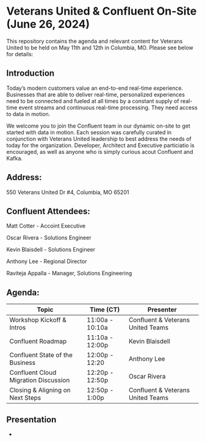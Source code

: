 # Veterans United & Confluent On-Site (June 26, 2024)

This repository contains the agenda and relevant content for Veterans United to be held on May 11th and 12th in Columbia, MO. Please see below for details:


## Introduction

Today’s modern customers value an end-to-end real-time experience. Businesses that are able to deliver real-time, personalized experiences need to be connected and fueled at all times by a constant supply of real-time event streams and continuous real-time processing. They need access to data in motion.

We welcome you to join the Confluent team in our dynamic on-site to get started with data in motion. Each session was carefully curated in conjunction with Veterans United leadership to best address the needs of today for the organization. Developer, Architect and Executive particiatio is encouraged, as well as anyone who is simply curious acout Confluent and Kafka.


## Address:

550 Veterans United Dr #4, Columbia, MO 65201


## Confluent Attendees:

Matt Cotter - Accoint Executive

Oscar Rivera - Solutions Engineer

Kevin Blaisdell - Solutions Engineer

Anthony Lee - Regional Director

Raviteja Appalla - Manager, Solutions Engineering


## Agenda:

| Topic                                 | Time (CT)       | Presenter                        |
| --------------------------------------- | ----------------- | ---------------------------------- |
| Workshop Kickoff & Intros             | 11:00a - 10:10a | Confluent & Veterans United Teams                   |
| Confluent Roadmap | 11:10a - 12:00p | Kevin Blaisdell   |
| Confluent State of the Business                                 | 12:00p - 12:20 | Anthony Lee           |
| Confluent Cloud Migration Discussion                    | 12:20p - 12:50p  | Oscar Rivera             |
| Closing & Aligning on Next Steps      | 12:50p - 1:00p   | Confluent & Veterans United Teams        |


## Presentation

- 

